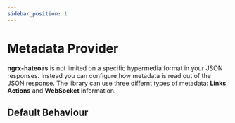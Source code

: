 ```yaml
---
sidebar_position: 1
---
```


# Metadata Provider
**ngrx-hateoas** is not limited on a specific hypermedia format in your JSON responses. Instead you can configure how metadata is read out of the JSON response. The library can use three differnt types of metadata: **Links**, **Actions** and **WebSocket** information.

## Default Behaviour
